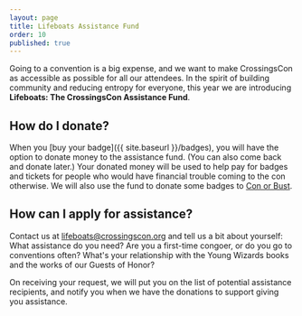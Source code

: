 ```yaml
---
layout: page
title: Lifeboats Assistance Fund
order: 10
published: true
---
```


Going to a convention is a big expense, and we want to make CrossingsCon as accessible as possible for all our attendees. In the spirit of building community and reducing entropy for everyone, this year we are introducing **Lifeboats: The CrossingsCon Assistance Fund**.

## How do I donate?
When you [buy your badge]({{ site.baseurl }}/badges), you will have the option to donate money to the assistance fund. (You can also come back and donate later.) Your donated money will be used to help pay for badges and tickets for people who would have financial trouble coming to the con otherwise. We will also use the fund to donate some badges to [Con or Bust](http://con-or-bust.org/).

## How can I apply for assistance?
Contact us at [lifeboats@crossingscon.org](mailto:lifeboats@crossingscon.org) and tell us a bit about yourself: What assistance do you need? Are you a first-time congoer, or do you go to conventions often? What's your relationship with the Young Wizards books and the works of our Guests of Honor?

On receiving your request, we will put you on the list of potential assistance recipients, and notify you when we have the donations to support giving you assistance.
